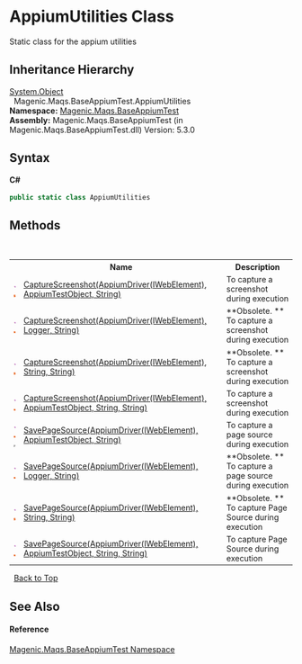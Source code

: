 # AppiumUtilities Class
 

Static class for the appium utilities


## Inheritance Hierarchy
<a href="http://msdn2.microsoft.com/en-us/library/e5kfa45b" target="_blank">System.Object</a><br />&nbsp;&nbsp;Magenic.Maqs.BaseAppiumTest.AppiumUtilities<br />
**Namespace:**&nbsp;<a href="#/MAQS_5/Appium_AUTOGENERATED/Magenic-Maqs-BaseAppiumTest_Namespace">Magenic.Maqs.BaseAppiumTest</a><br />**Assembly:**&nbsp;Magenic.Maqs.BaseAppiumTest (in Magenic.Maqs.BaseAppiumTest.dll) Version: 5.3.0

## Syntax

**C#**<br />
``` C#
public static class AppiumUtilities
```


## Methods
&nbsp;<table><tr><th></th><th>Name</th><th>Description</th></tr><tr><td>![Public method](media/pubmethod.gif "Public method")![Static member](media/static.gif "Static member")</td><td><a href="#/MAQS_5/Appium_AUTOGENERATED/AppiumUtilities-CaptureScreenshot_Method_(AppiumDriver`1(IWebElement),_AppiumTestObject,_String)">CaptureScreenshot(AppiumDriver(IWebElement), AppiumTestObject, String)</a></td><td>
To capture a screenshot during execution</td></tr><tr><td>![Public method](media/pubmethod.gif "Public method")![Static member](media/static.gif "Static member")</td><td><a href="#/MAQS_5/Appium_AUTOGENERATED/AppiumUtilities-CaptureScreenshot_Method_(AppiumDriver`1(IWebElement),_Logger,_String)">CaptureScreenshot(AppiumDriver(IWebElement), Logger, String)</a></td><td> **Obsolete. **
To capture a screenshot during execution</td></tr><tr><td>![Public method](media/pubmethod.gif "Public method")![Static member](media/static.gif "Static member")</td><td><a href="#/MAQS_5/Appium_AUTOGENERATED/AppiumUtilities-CaptureScreenshot_Method_(AppiumDriver`1(IWebElement),_String,_String)">CaptureScreenshot(AppiumDriver(IWebElement), String, String)</a></td><td> **Obsolete. **
To capture a screenshot during execution</td></tr><tr><td>![Public method](media/pubmethod.gif "Public method")![Static member](media/static.gif "Static member")</td><td><a href="#/MAQS_5/Appium_AUTOGENERATED/AppiumUtilities-CaptureScreenshot_Method_(AppiumDriver`1(IWebElement),_AppiumTestObject,_String,_String)">CaptureScreenshot(AppiumDriver(IWebElement), AppiumTestObject, String, String)</a></td><td>
To capture a screenshot during execution</td></tr><tr><td>![Public method](media/pubmethod.gif "Public method")![Static member](media/static.gif "Static member")![Code example](media/CodeExample.png "Code example")</td><td><a href="#/MAQS_5/Appium_AUTOGENERATED/AppiumUtilities-SavePageSource_Method_(AppiumDriver`1(IWebElement),_AppiumTestObject,_String)">SavePageSource(AppiumDriver(IWebElement), AppiumTestObject, String)</a></td><td>
To capture a page source during execution</td></tr><tr><td>![Public method](media/pubmethod.gif "Public method")![Static member](media/static.gif "Static member")</td><td><a href="#/MAQS_5/Appium_AUTOGENERATED/AppiumUtilities-SavePageSource_Method_(AppiumDriver`1(IWebElement),_Logger,_String)">SavePageSource(AppiumDriver(IWebElement), Logger, String)</a></td><td> **Obsolete. **
To capture a page source during execution</td></tr><tr><td>![Public method](media/pubmethod.gif "Public method")![Static member](media/static.gif "Static member")</td><td><a href="#/MAQS_5/Appium_AUTOGENERATED/AppiumUtilities-SavePageSource_Method_(AppiumDriver`1(IWebElement),_String,_String)">SavePageSource(AppiumDriver(IWebElement), String, String)</a></td><td> **Obsolete. **
To capture Page Source during execution</td></tr><tr><td>![Public method](media/pubmethod.gif "Public method")![Static member](media/static.gif "Static member")</td><td><a href="#/MAQS_5/Appium_AUTOGENERATED/AppiumUtilities-SavePageSource_Method_(AppiumDriver`1(IWebElement),_AppiumTestObject,_String,_String)">SavePageSource(AppiumDriver(IWebElement), AppiumTestObject, String, String)</a></td><td>
To capture Page Source during execution</td></tr></table>&nbsp;
<a href="#appiumutilities-class">Back to Top</a>

## See Also


#### Reference
<a href="#/MAQS_5/Appium_AUTOGENERATED/Magenic-Maqs-BaseAppiumTest_Namespace">Magenic.Maqs.BaseAppiumTest Namespace</a><br />